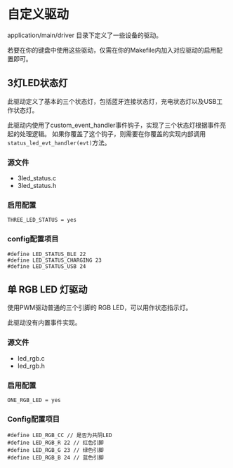 # 自定义驱动

application/main/driver 目录下定义了一些设备的驱动。

若要在你的键盘中使用这些驱动，仅需在你的Makefile内加入对应驱动的启用配置即可。

## 3灯LED状态灯
此驱动定义了基本的三个状态灯，包括蓝牙连接状态灯，充电状态灯以及USB工作状态灯。

此驱动内使用了custom_event_handler事件钩子，实现了三个状态灯根据事件亮起的处理逻辑。
如果你覆盖了这个钩子，则需要在你覆盖的实现内部调用`status_led_evt_handler(evt)`方法。

### 源文件
- 3led_status.c 
- 3led_status.h

### 启用配置
```
THREE_LED_STATUS = yes
```
### config配置项目
```
#define LED_STATUS_BLE 22
#define LED_STATUS_CHARGING 23
#define LED_STATUS_USB 24
```

## 单 RGB LED 灯驱动

使用PWM驱动普通的三个引脚的 RGB LED，可以用作状态指示灯。

此驱动没有内置事件实现。

### 源文件
- led_rgb.c
- led_rgb.h

### 启用配置
```
ONE_RGB_LED = yes
```

### Config配置项目
```
#define LED_RGB_CC // 是否为共阴LED
#define LED_RGB_R 22 // 红色引脚 
#define LED_RGB_G 23 // 绿色引脚
#define LED_RGB_B 24 // 蓝色引脚
```
